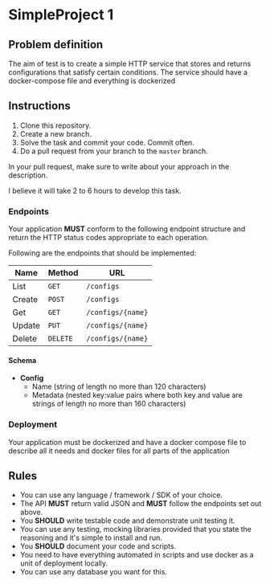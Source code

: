 # SimpleProject 1


## Problem definition

The aim of test is to create a simple HTTP service that stores and returns configurations that satisfy certain conditions.
The service should have a docker-compose file and everything is dockerized


## Instructions

1. Clone this repository.
2. Create a new branch.
3. Solve the task and commit your code. Commit often.
4. Do a pull request from your branch to the `master` branch.

In your pull request, make sure to write about your approach in the description.

I believe it will take 2 to 6 hours to develop this task.

### Endpoints

Your application **MUST** conform to the following endpoint structure and return the HTTP status codes appropriate to each operation.

Following are the endpoints that should be implemented:

| Name   | Method      | URL
| ---    | ---         | ---
| List   | `GET`       | `/configs`
| Create | `POST`      | `/configs`
| Get    | `GET`       | `/configs/{name}`
| Update | `PUT` | `/configs/{name}`
| Delete | `DELETE`    | `/configs/{name}`


#### Schema

- **Config**
  - Name (string of length no more than 120 characters)
  - Metadata (nested key:value pairs where both key and value are strings of length no more than 160 characters)

### Deployment

Your application must be dockerized and have a docker compose file to describe all it needs and docker files for all parts of the application

## Rules

- You can use any language / framework / SDK of your choice.
- The API **MUST** return valid JSON and **MUST** follow the endpoints set out above.
- You **SHOULD** write testable code and demonstrate unit testing it.
- You can use any testing, mocking libraries provided that you state the reasoning and it's simple to install and run.
- You **SHOULD** document your code and scripts.
- You need to have everything automated in scripts and use docker as a unit of deployment locally.
- You can use any database you want for this.

